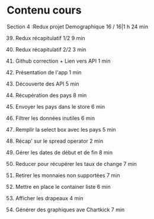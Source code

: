 # Contenu cours

Section 4 :Redux projet Demographique
16 / 16|1 h 24 min

39. Redux récapitulatif 1/2
9 min

40. Redux récapitulatif 2/2
3 min

41. Github correction + Lien vers API
1 min

42. Présentation de l'app
1 min

43. Découverte des API
5 min

44. Récupération des pays
8 min

45. Envoyer les pays dans le store
6 min

46. Filtrer les données inutiles
6 min

47. Remplir la select box avec les pays
5 min

48. Récap' sur le spread operator
2 min

49. Gérer les dates de début et de fin
8 min

50. Reducer pour récupérer les taux de change
7 min

51. Retirer les monnaies non supportées
7 min

52. Mettre en place le container liste
6 min

53. Afficher les drapeaux
4 min

54. Générer des graphiques ave Chartkick
7 min